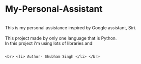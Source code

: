 # My-Personal-Assistant
<br> This is my personal assistance inspired by Google assistant, Siri.</br>
<br>This project made by only one language that is Python.</br>
In this project i'm using lots of libraries and 
                                                                               
                                                                                        
                                                                                        
                                                                                        <br> <li> Author- Shubham Singh </li> </br>  
